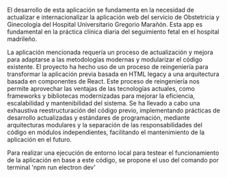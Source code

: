 El desarrollo de esta aplicación se fundamenta en la necesidad de actualizar e internacionalizar la aplicación web del servicio de Obstetricia y Ginecología del Hospital Universitario Gregorio Marañón. Esta app es fundamental en la práctica clínica  diaria del seguimiento fetal en el hospital madrileño.

La aplicación mencionada requería un proceso de actualización y mejora para adaptarse a las metodologías modernas y modularizar el código existente. El proyecto ha hecho uso de un proceso de reingeniería para transformar la aplicación previa basada en HTML legacy a una arquitectura basada en componentes de React. Este proceso de reingeniería nos permite aprovechar las ventajas de las tecnologías actuales, como frameworks y bibliotecas modernizadas para mejorar la eficiencia, escalabilidad y mantenibilidad del sistema. Se ha llevado a cabo una exhaustiva reestructuración del código previo, implementando prácticas de desarrollo actualizadas y estándares de programación, mediante arquitecturas modulares y la separación de las responsabilidades del código en módulos independientes, facilitando el mantenimiento de la aplicación en el futuro.

Para realizar una ejecución de entorno local para testear el funcionamiento de la aplicación en base a este código, se propone el uso del comando por terminal 'npm run electron dev'
